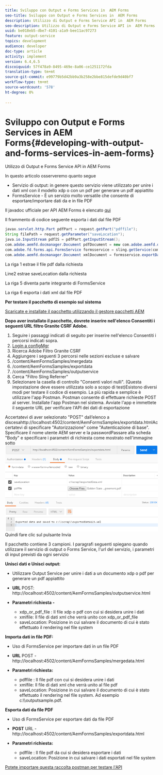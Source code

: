 ```yaml
---
title: Sviluppo con Output e Forms Services in  AEM Forms
seo-title: Sviluppo con Output e Forms Services in  AEM Forms
description: Utilizzo di Output e Forms Service API in  AEM Forms
seo-description: Utilizzo di Output e Forms Service API in  AEM Forms
uuid: be018eb5-dbe7-4101-a1a9-bee11ac97273
feature: output-service
topics: development
audience: developer
doc-type: article
activity: implement
version: 6.4,6.5
discoiquuid: 57f478a9-8495-469e-8a06-ce1251172fda
translation-type: tm+mt
source-git-commit: e99779b5d42bb9a3b258e2bbe815defde9d40bf7
workflow-type: tm+mt
source-wordcount: '578'
ht-degree: 0%

---
```



# Sviluppo con Output e Forms Services in  AEM Forms{#developing-with-output-and-forms-services-in-aem-forms}

Utilizzo di Output e Forms Service API in  AEM Forms

In questo articolo osserveremo quanto segue

* Servizio di output: in genere questo servizio viene utilizzato per unire i dati xml con il modello xdp o con un pdf per generare un pdf appiattito
* FormsService - È un servizio molto versatile che consente di esportare/importare dati da e in file PDF

Il javadoc ufficiale per  API AEM Forms è elencato [qui](https://helpx.adobe.com/aem-forms/6/javadocs/com/adobe/fd/output/api/package-summary.html)

Il frammento di codice seguente esporta i dati dal file PDF

```java
javax.servlet.http.Part pdfPart = request.getPart("pdffile");
String filePath = request.getParameter("saveLocation");
java.io.InputStream pdfIS = pdfPart.getInputStream();
com.adobe.aemfd.docmanager.Document pdfDocument = new com.adobe.aemfd.docmanager.Document(pdfIS);
com.adobe.fd.forms.api.FormsService formsservice = sling.getService(com.adobe.fd.forms.api.FormsService.class);
com.adobe.aemfd.docmanager.Document xmlDocument = formsservice.exportData(pdfDocument,com.adobe.fd.forms.api.DataFormat.Auto);
```

La riga 1 estrae il file pdf dalla richiesta

Line2 estrae saveLocation dalla richiesta

La riga 5 diventa parte integrante di FormsService

La riga 6 esporta i dati xml dal file PDF

**Per testare il pacchetto di esempio sul sistema**

[Scaricate e installate il pacchetto utilizzando il gestore pacchetti AEM](assets/outputandformsservice.zip)




**Dopo aver installato il pacchetto, dovrete  inserire nell&#39;elenco Consentiti i seguenti URL  filtro Granite CSRF Adobe.**

1. Seguire i passaggi indicati di seguito per  inserire nell&#39;elenco Consentiti i percorsi indicati sopra.
1. [Login a configMgr](http://localhost:4502/system/console/configMgr)
1. Ricerca  Adobe Filtro Granite CSRF
1. Aggiungere i seguenti 3 percorsi nelle sezioni escluse e salvare
1. /content/AemFormsSamples/mergedata
1. /content/AemFormsSamples/exportdata
1. /content/AemFormsSamples/outputservice
1. Cerca &quot;Filtro Sling Referrer&quot;
1. Selezionare la casella di controllo &quot;Consenti valori nulli&quot;. (Questa impostazione deve essere utilizzata solo a scopo di test)Esistono diversi modi per testare il codice di esempio. La più rapida e semplice è utilizzare l&#39;app Postman. Postman consente di effettuare richieste POST al server. Installate l&#39;app Postman nel sistema.
Avviate l&#39;app e immettete il seguente URL per verificare l&#39;API dei dati di esportazione

Accertatevi di aver selezionato &quot;POST&quot; dall’elenco a discesahttp://localhost:4502/content/AemFormsSamples/exportdata.htmlAccertatevi di specificare &quot;Autorizzazione&quot; come &quot;Autenticazione di base&quot;. Specificare il nome utente AEM server e la passwordPassare alla scheda &quot;Body&quot; e specificare i parametri di richiesta come mostrato nell&#39;immagine sotto![export](assets/postexport.png)Quindi fare clic sul pulsante Invia

Il pacchetto contiene 3 campioni. I paragrafi seguenti spiegano quando utilizzare il servizio di output o Forms Service, l&#39;url del servizio, i parametri di input previsti da ogni servizio

**Unisci dati e Unisci output:**

* Utilizzare Output Service per unire i dati a un documento xdp o pdf per generare un pdf appiattito
* **URL** POST: http://localhost:4502/content/AemFormsSamples/outputservice.html
* **Parametri richiesta -**

   * xdp_or_pdf_file : Il file xdp o pdf con cui si desidera unire i dati
   * xmlfile: Il file di dati xml che verrà unito con xdp_or_pdf_file
   * saveLocation: Posizione in cui salvare il documento di cui è stato effettuato il rendering nel file system

**Importa dati in file PDF:**
* Uso di FormsService per importare dati in un file PDF
* **URL** POST - http://localhost:4502/content/AemFormsSamples/mergedata.html
* **Parametri richiesta:**

   * pdffile : Il file pdf con cui si desidera unire i dati
   * xmlfile: Il file di dati xml che verrà unito al file pdf
   * saveLocation: Posizione in cui salvare il documento di cui è stato effettuato il rendering nel file system. Ad esempio c:\\\outputsample.pdf.

**Esporta dati da file PDF**
* Uso di FormsService per esportare dati da file PDF
* **POST** URL - http://localhost:4502/content/AemFormsSamples/exportdata.html
* **Parametri richiesta:**

   * pdffile : Il file pdf da cui si desidera esportare i dati
   * saveLocation: Posizione in cui salvare i dati esportati nel file system

[Potete importare questa raccolta postman per testare l&#39;API](assets/document-services-postman-collection.json)

